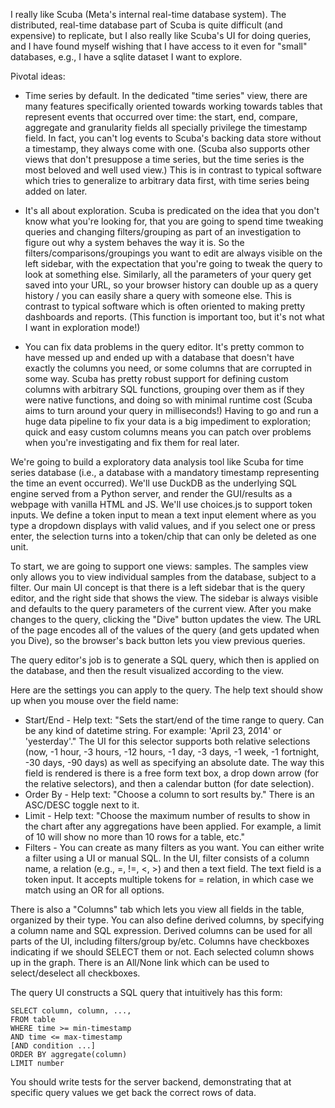 I really like Scuba (Meta's internal real-time database system). The distributed, real-time database part of Scuba is quite difficult (and expensive) to replicate, but I also really like Scuba's UI for doing queries, and I have found myself wishing that I have access to it even for "small" databases, e.g., I have a sqlite dataset I want to explore.

Pivotal ideas:

* Time series by default. In the dedicated "time series" view, there are many features specifically oriented towards working towards tables that represent events that occurred over time: the start, end, compare, aggregate and granularity fields all specially privilege the timestamp field. In fact, you can't log events to Scuba's backing data store without a timestamp, they always come with one. (Scuba also supports other views that don't presuppose a time series, but the time series is the most beloved and well used view.) This is in contrast to typical software which tries to generalize to arbitrary data first, with time series being added on later.

* It's all about exploration. Scuba is predicated on the idea that you don't know what you're looking for, that you are going to spend time tweaking queries and changing filters/grouping as part of an investigation to figure out why a system behaves the way it is. So the filters/comparisons/groupings you want to edit are always visible on the left sidebar, with the expectation that you're going to tweak the query to look at something else. Similarly, all the parameters of your query get saved into your URL, so your browser history can double up as a query history / you can easily share a query with someone else. This is contrast to typical software which is often oriented to making pretty dashboards and reports. (This function is important too, but it's not what I want in exploration mode!)

* You can fix data problems in the query editor. It's pretty common to have messed up and ended up with a database that doesn't have exactly the columns you need, or some columns that are corrupted in some way. Scuba has pretty robust support for defining custom columns with arbitrary SQL functions, grouping over them as if they were native functions, and doing so with minimal runtime cost (Scuba aims to turn around your query in milliseconds!) Having to go and run a huge data pipeline to fix your data is a big impediment to exploration; quick and easy custom columns means you can patch over problems when you're investigating and fix them for real later.

We're going to build a exploratory data analysis tool like Scuba for time series database (i.e., a database with a mandatory timestamp representing the time an event occurred).  We'll use DuckDB as the underlying SQL engine served from a Python server, and render the GUI/results as a webpage with vanilla HTML and JS. We'll use choices.js to support token inputs.  We define a token input to mean a text input element where as you type a dropdown displays with valid values, and if you select one or press enter, the selection turns into a token/chip that can only be deleted as one unit.

To start, we are going to support one views: samples.  The samples view only allows you to view individual samples from the database, subject to a filter. Our main UI concept is that there is a left sidebar that is the query editor, and the right side that shows the view.  The sidebar is always visible and defaults to the query parameters of the current view.  After you make changes to the query, clicking the "Dive" button updates the view.  The URL of the page encodes all of the values of the query (and gets updated when you Dive), so the browser's back button lets you view previous queries.

The query editor's job is to generate a SQL query, which then is applied on the database, and then the result visualized according to the view.

Here are the settings you can apply to the query. The help text should show up when you mouse over the field name:

* Start/End - Help text: "Sets the start/end of the time range to query. Can be any kind of datetime string. For example: 'April 23, 2014' or 'yesterday'." The UI for this selector supports both relative selections (now, -1 hour, -3 hours, -12 hours, -1 day, -3 days, -1 week, -1 fortnight, -30 days, -90 days) as well as specifying an absolute date.  The way this field is rendered is there is a free form text box, a drop down arrow (for the relative selectors), and then a calendar button (for date selection).
* Order By - Help text: "Choose a column to sort results by."  There is an ASC/DESC toggle next to it.
* Limit - Help text: "Choose the maximum number of results to show in the chart after any aggregations have been applied.  For example, a limit of 10 will show no more than 10 rows for a table, etc."
* Filters - You can create as many filters as you want. You can either write a filter using a UI or manual SQL. In the UI, filter consists of a column name, a relation (e.g., =, !=, <, >) and then a text field. The text field is a token input. It accepts multiple tokens for = relation, in which case we match using an OR for all options. 

There is also a "Columns" tab which lets you view all fields in the table, organized by their type. You can also define derived columns, by specifying a column name and SQL expression. Derived columns can be used for all parts of the UI, including filters/group by/etc. Columns have checkboxes indicating if we should SELECT them or not. Each selected column shows up in the graph.  There is an All/None link which can be used to select/deselect all checkboxes.

The query UI constructs a SQL query that intuitively has this form:

```
SELECT column, column, ...,
FROM table
WHERE time >= min-timestamp
AND time <= max-timestamp
[AND condition ...]
ORDER BY aggregate(column)
LIMIT number
```

You should write tests for the server backend, demonstrating that at specific query values we get back the correct rows of data.
